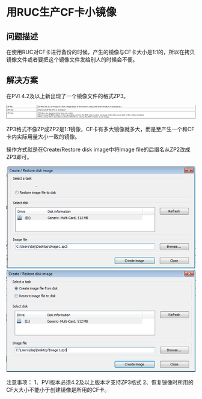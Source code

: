 # 用RUC生产CF卡小镜像
## 问题描述
在使用RUC对CF卡进行备份的时候，产生的镜像与CF卡大小是1:1的，所以在拷贝镜像文件或者要把这个镜像文件发给别人的时候会不便。


## 解决方案

在PVI 4.2及以上新出现了一个镜像文件的格式ZP3。

![Img](FILES/035用RUC生产CF卡小镜像.md/img-20220617141334.png)

ZP3格式不像ZP或ZP2是1:1镜像，CF卡有多大镜像就多大，而是至产生一个和CF卡内实际用量大小一致的镜像。

操作方式就是在Create/Restore disk image中将Image file的后缀名从ZP2改成ZP3即可。

![Img](FILES/035用RUC生产CF卡小镜像.md/img-20220617141400.png)
![Img](FILES/035用RUC生产CF卡小镜像.md/img-20220617141411.png)

注意事项：
1、PVI版本必须4.2及以上版本才支持ZP3格式
2、恢复镜像时所用的CF大大小不能小于创建镜像是所用的CF卡。